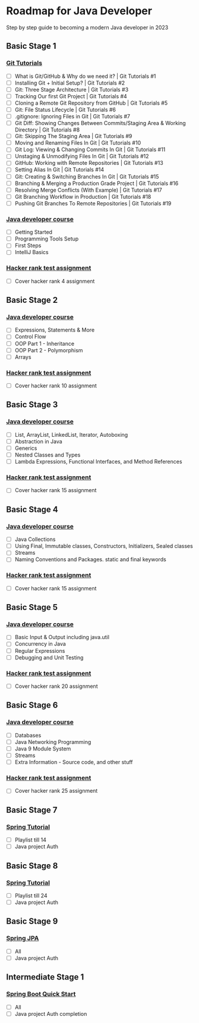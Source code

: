 
# Roadmap for Java Developer

Step by step guide to becoming a modern Java developer in 2023

## Basic Stage 1 
### [Git Tutorials](https://www.youtube.com/watch?v=evknSAkUIvs&list=PLu0W_9lII9agwhy658ZPA0MTStKUJTWPi)
 - [ ] What is Git/GitHub & Why do we need it? | Git Tutorials #1
 - [ ] Installing Git + Initial Setup? | Git Tutorials #2
 - [ ] Git: Three Stage Architecture | Git Tutorials #3
 - [ ] Tracking Our first Git Project | Git Tutorials #4
 - [ ] Cloning a Remote Git Repository from GitHub | Git Tutorials #5
 - [ ] Git: File Status Lifecycle | Git Tutorials #6
 - [ ] .gitignore: Ignoring Files in Git | Git Tutorials #7
 - [ ] Git Diff: Showing Changes Between Commits/Staging Area & Working Directory | Git Tutorials #8
 - [ ] Git: Skipping The Staging Area | Git Tutorials #9
 - [ ] Moving and Renaming Files In Git | Git Tutorials #10
 - [ ] Git Log: Viewing & Changing Commits In Git | Git Tutorials #11
 - [ ] Unstaging & Unmodifying Files In Git | Git Tutorials #12
 - [ ] GitHub: Working with Remote Repositories | Git Tutorials #13
 - [ ] Setting Alias In Git | Git Tutorials #14
 - [ ] Git: Creating & Switching Branches In Git | Git Tutorials #15
 - [ ] Branching & Merging a Production Grade Project | Git Tutorials #16
 - [ ] Resolving Merge Conflicts (With Example) | Git Tutorials #17
 - [ ] Git Branching Workflow in Production | Git Tutorials #18
 - [ ] Pushing Git Branches To Remote Repositories | Git Tutorials #19

### [Java developer course](https://www.udemy.com/course/java-the-complete-java-developer-course/)
 - [ ] Getting Started
 - [ ] Programming Tools Setup
 - [ ] First Steps
 - [ ] IntelliJ Basics

### [Hacker rank test assignment ](https://www.hackerrank.com/domains/tutorials/30-days-of-code) 
 - [ ] Cover hacker rank  4 assignment
## Basic Stage 2  
### [Java developer course](https://www.udemy.com/course/java-the-complete-java-developer-course/)
 - [ ] Expressions, Statements & More
 - [ ] Control Flow
 - [ ] OOP Part 1 - Inheritance
 - [ ] OOP Part 2 - Polymorphism
 - [ ] Arrays
### [Hacker rank test assignment ](https://www.hackerrank.com/domains/tutorials/30-days-of-code) 
 - [ ] Cover hacker rank 10 assignment

## Basic Stage 3
### [Java developer course](https://www.udemy.com/course/java-the-complete-java-developer-course/)
 - [ ] List, ArrayList, LinkedList, Iterator, Autoboxing
 - [ ] Abstraction in Java
 - [ ] Generics
 - [ ] Nested Classes and Types
 - [ ] Lambda Expressions, Functional Interfaces, and Method References
### [Hacker rank test assignment ](https://www.hackerrank.com/domains/tutorials/30-days-of-code) 
 - [ ] Cover hacker rank 15 assignment	
## Basic Stage 4
### [Java developer course](https://www.udemy.com/course/java-the-complete-java-developer-course/)
 - [ ] Java Collections
 - [ ] Using Final, Immutable classes, Constructors, Initializers, Sealed classes
 - [ ] Streams
 - [ ] Naming Conventions and Packages. static and final keywords
### [Hacker rank test assignment ](https://www.hackerrank.com/domains/tutorials/30-days-of-code) 
 - [ ] Cover hacker rank 15 assignment

## Basic Stage 5
### [Java developer course](https://www.udemy.com/course/java-the-complete-java-developer-course/)
 - [ ] Basic Input & Output including java.util
 - [ ] Concurrency in Java
 - [ ] Regular Expressions
 - [ ] Debugging and Unit Testing
### [Hacker rank test assignment ](https://www.hackerrank.com/domains/tutorials/30-days-of-code) 
 - [ ] Cover hacker rank 20 assignment
## Basic Stage 6
### [Java developer course](https://www.udemy.com/course/java-the-complete-java-developer-course/)
 - [ ] Databases
 - [ ] Java Networking Programming
 - [ ] Java 9 Module System
 - [ ] Streams
 - [ ] Extra Information - Source code, and other stuff
### [Hacker rank test assignment ](https://www.hackerrank.com/domains/tutorials/30-days-of-code) 
 - [ ] Cover hacker rank 25 assignment
## Basic Stage 7
### [Spring Tutorial](https://www.youtube.com/watch?v=GB8k2-Egfv0&list=PLC97BDEFDCDD169D7)
 - [ ]  Playlist till 14 
 - [ ] Java project Auth
   
## Basic Stage 8
### [Spring Tutorial](https://www.youtube.com/watch?v=GB8k2-Egfv0&list=PLC97BDEFDCDD169D7)
 - [ ] Playlist till 24
 - [ ] Java project Auth
   
## Basic Stage 9
### [Spring JPA](https://www.youtube.com/watch?v=eR_JFtqyNL4&list=PL1A506B159E5BD13E)
 - [ ]  All
 - [ ] Java project Auth
   
## Intermediate Stage 1
### [Spring Boot Quick Start](https://www.youtube.com/watch?v=msXL2oDexqw&list=PLqq-6Pq4lTTbx8p2oCgcAQGQyqN8XeA1x )
 - [ ] All
 - [ ] Java project Auth  completion
